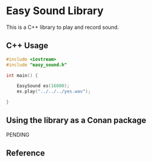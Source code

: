

Easy Sound Library
===================


This is a C++ library to play and record sound.


C++ Usage
---------


```cpp
#include <iostream>
#include "easy_sound.h"

int main() {

    EasySound es(16000);
    es.play("../../../yes.wav");

}
```

Using the library as a Conan package
------------------------------------

PENDING



Reference
---------

